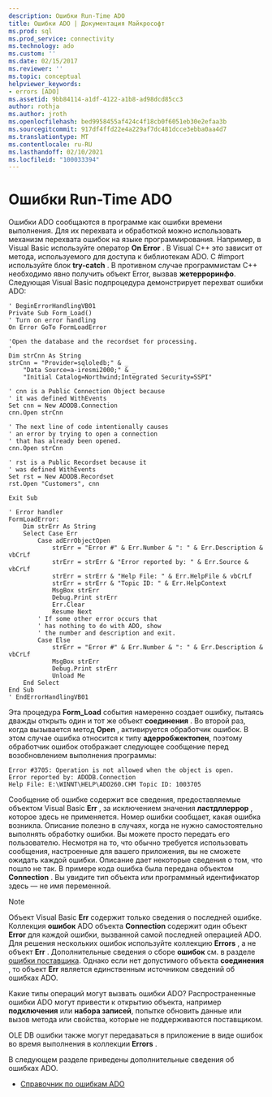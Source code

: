 ```yaml
---
description: Ошибки Run-Time ADO
title: Ошибки ADO | Документация Майкрософт
ms.prod: sql
ms.prod_service: connectivity
ms.technology: ado
ms.custom: ''
ms.date: 02/15/2017
ms.reviewer: ''
ms.topic: conceptual
helpviewer_keywords:
- errors [ADO]
ms.assetid: 9bb84114-a1df-4122-a1b8-ad98dcd85cc3
author: rothja
ms.author: jroth
ms.openlocfilehash: bed9958455af424c4f18cb0f6051eb30e2efaa3b
ms.sourcegitcommit: 917df4ffd22e4a229af7dc481dcce3ebba0aa4d7
ms.translationtype: MT
ms.contentlocale: ru-RU
ms.lasthandoff: 02/10/2021
ms.locfileid: "100033394"
---
```

# <a name="ado-run-time-errors"></a>Ошибки Run-Time ADO
Ошибки ADO сообщаются в программе как ошибки времени выполнения. Для их перехвата и обработкой можно использовать механизм перехвата ошибок на языке программирования. Например, в Visual Basic используйте оператор **On Error** . В Visual C++ это зависит от метода, используемого для доступа к библиотекам ADO. С #import используйте блок **try-catch** . В противном случае программистам C++ необходимо явно получить объект Error, вызвав **жетерроринфо**. Следующая Visual Basic подпроцедура демонстрирует перехват ошибки ADO:

```
' BeginErrorHandlingVB01
Private Sub Form_Load()
' Turn on error handling
On Error GoTo FormLoadError

'Open the database and the recordset for processing.
'
Dim strCnn As String
strCnn = "Provider=sqloledb;" & _
    "Data Source=a-iresmi2000;" & _
    "Initial Catalog=Northwind;Integrated Security=SSPI"

' cnn is a Public Connection Object because
' it was defined WithEvents
Set cnn = New ADODB.Connection
cnn.Open strCnn

' The next line of code intentionally causes
' an error by trying to open a connection
' that has already been opened.
cnn.Open strCnn

' rst is a Public Recordset because it
' was defined WithEvents
Set rst = New ADODB.Recordset
rst.Open "Customers", cnn

Exit Sub

' Error handler
FormLoadError:
    Dim strErr As String
    Select Case Err
        Case adErrObjectOpen
            strErr = "Error #" & Err.Number & ": " & Err.Description & vbCrLf
            strErr = strErr & "Error reported by: " & Err.Source & vbCrLf
            strErr = strErr & "Help File: " & Err.HelpFile & vbCrLf
            strErr = strErr & "Topic ID: " & Err.HelpContext
            MsgBox strErr
            Debug.Print strErr
            Err.Clear
            Resume Next
        ' If some other error occurs that
        ' has nothing to do with ADO, show
        ' the number and description and exit.
        Case Else
            strErr = "Error #" & Err.Number & ": " & Err.Description & vbCrLf
            MsgBox strErr
            Debug.Print strErr
            Unload Me
    End Select
End Sub
' EndErrorHandlingVB01
```

 Эта процедура **Form_Load** события намеренно создает ошибку, пытаясь дважды открыть один и тот же объект **соединения** . Во второй раз, когда вызывается метод **Open** , активируется обработчик ошибок. В этом случае ошибка относится к типу **адерробжектопен**, поэтому обработчик ошибок отображает следующее сообщение перед возобновлением выполнения программы:

```
Error #3705: Operation is not allowed when the object is open.
Error reported by: ADODB.Connection
Help File: E:\WINNT\HELP\ADO260.CHM Topic ID: 1003705
```

 Сообщение об ошибке содержит все сведения, предоставляемые объектом Visual Basic **Err** , за исключением значения **ластдллеррор** , которое здесь не применяется. Номер ошибки сообщает, какая ошибка возникла. Описание полезно в случаях, когда не нужно самостоятельно выполнять обработку ошибки. Вы можете просто передать его пользователю. Несмотря на то, что обычно требуется использовать сообщения, настроенные для вашего приложения, вы не сможете ожидать каждой ошибки. Описание дает некоторые сведения о том, что пошло не так. В примере кода ошибка была передана объектом **Connection** . Вы увидите тип объекта или программный идентификатор здесь — не имя переменной.

> [!NOTE]
>  Объект Visual Basic **Err** содержит только сведения о последней ошибке. Коллекция **ошибок** ADO объекта **Connection** содержит один объект **Error** для каждой ошибки, вызванной самой последней операцией ADO. Для решения нескольких ошибок используйте коллекцию **Errors** , а не объект **Err** . Дополнительные сведения о сборе **ошибок** см. в разделе [ошибки поставщика](./provider-errors.md). Однако если нет допустимого объекта **соединения** , то объект **Err** является единственным источником сведений об ошибках ADO.

 Какие типы операций могут вызвать ошибки ADO? Распространенные ошибки ADO могут привести к открытию объекта, например **подключения** или **набора записей**, попытке обновить данные или вызов метода или свойства, которые не поддерживаются поставщиком.

 OLE DB ошибки также могут передаваться в приложение в виде ошибок во время выполнения в коллекции **Errors** .

 В следующем разделе приведены дополнительные сведения об ошибках ADO.

-   [Справочник по ошибкам ADO](./ado-error-reference.md)
